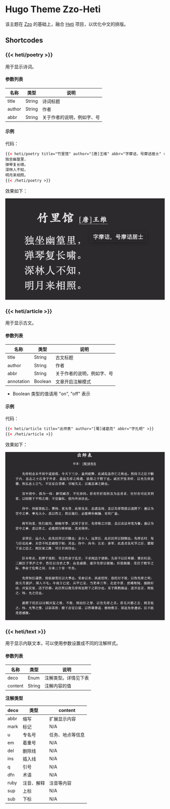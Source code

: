 # Hugo Theme Zzo-Heti

该主题在 [Zzo](https://github.com/zzossig/hugo-theme-zzo) 的基础上，融合 [Heti](https://sivan.github.io/heti/) 项目，以优化中文的排版。

## Shortcodes

### {{< heti/poetry >}}

用于显示诗词。

#### 参数列表

| 名称 | 类型 | 说明 |
| ---- | ---- | ---- |
| title | String | 诗词标题 |
| author | String | 作者 |
| abbr | String | 关于作者的说明，例如字、号 |

#### 示例

代码：

``` html
{{< heti/poetry title="竹里馆" author="[唐]王维" abbr="字摩诘，号摩诘居士" >}}
独坐幽篁里，
弹琴复长啸。
深林人不知，
明月来相照。
{{< /heti/poetry >}}
```

效果如下：

![](./images/heti-poetry-screenshot.png)

### {{< heti/article >}}

用于显示古文。

#### 参数列表

| 名称 | 类型 | 说明 |
| ---- | ---- | ---- |
| title | String | 古文标题 |
| author | String | 作者 |
| abbr | String | 关于作者的说明，例如字、号 |
| annotation | Boolean | 文章开启注解模式 |

* Boolean 类型的值请用 "on", "off" 表示

#### 示例

代码：

``` html
{{< heti/article title="出师表" author="[蜀]诸葛亮" abbr="字孔明" >}}
{{< /heti/article >}}
```

效果如下：

![](./images/heti-article-screenshot.png)

### {{< heti/text >}}

用于显示内联文本，可以使用参数设置成不同的注解样式。

#### 参数列表

| 名称 | 类型 | 说明 |
| ---- | ---- | ---- |
| deco | Enum | 注解类型。详情见下表 |
| content | String | 注解内容的值 |

**注解类型**

| deco | 类型 | content |
| ---- | ---- | ------- |
| abbr | 缩写 | 扩展显示内容 |
| mark | 标记 | N/A |
| u    | 专名号 | 任务、地点等信息 |
| em   | 着重号 | N/A |
| del  | 删除线 | N/A |
| ins  | 插入线 | N/A |
| q  | 引号 | N/A |
| dfn  | 术语 | N/A |
| ruby  | 注音、解释 | 注音等内容 |
| sup  | 上标 | N/A |
| sub  | 下标 | N/A |

